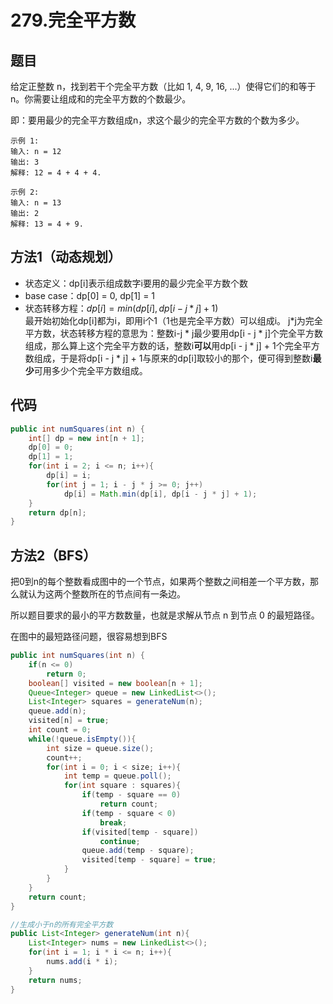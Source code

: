 # 279.完全平方数

## 题目
给定正整数 n，找到若干个完全平方数（比如 1, 4, 9, 16, ...）使得它们的和等于 n。你需要让组成和的完全平方数的个数最少。

即：要用最少的完全平方数组成n，求这个最少的完全平方数的个数为多少。

    示例 1:
    输入: n = 12
    输出: 3 
    解释: 12 = 4 + 4 + 4.

    示例 2:
    输入: n = 13
    输出: 2
    解释: 13 = 4 + 9.

## 方法1（动态规划）

* 状态定义：dp[i]表示组成数字i要用的最少完全平方数个数
* base case：dp[0] = 0, dp[1] = 1
* 状态转移方程：$dp[i] = min(dp[i], dp[i - j*j] + 1)$  
  最开始初始化dp[i]都为i，即用i个1（1也是完全平方数）可以组成i。
  j*j为完全平方数，状态转移方程的意思为：整数i-j * j最少要用dp[i - j * j]个完全平方数组成，那么算上这个完全平方数的话，整数i**可以**用dp[i - j * j] + 1个完全平方数组成，于是将dp[i - j * j] + 1与原来的dp[i]取较小的那个，便可得到整数i**最少**可用多少个完全平方数组成。

## 代码
```java
public int numSquares(int n) {
    int[] dp = new int[n + 1];
    dp[0] = 0;
    dp[1] = 1;
    for(int i = 2; i <= n; i++){
        dp[i] = i;
        for(int j = 1; i - j * j >= 0; j++)
            dp[i] = Math.min(dp[i], dp[i - j * j] + 1);
    }
    return dp[n];
}
```

## 方法2（BFS）
把0到n的每个整数看成图中的一个节点，如果两个整数之间相差一个平方数，那么就认为这两个整数所在的节点间有一条边。

所以题目要求的最小的平方数数量，也就是求解从节点 n 到节点 0 的最短路径。

在图中的最短路径问题，很容易想到BFS

```java
public int numSquares(int n) {
    if(n <= 0)
        return 0;
    boolean[] visited = new boolean[n + 1];
    Queue<Integer> queue = new LinkedList<>();
    List<Integer> squares = generateNum(n);
    queue.add(n);
    visited[n] = true;
    int count = 0;
    while(!queue.isEmpty()){
        int size = queue.size();
        count++;
        for(int i = 0; i < size; i++){
            int temp = queue.poll();
            for(int square : squares){
                if(temp - square == 0)
                    return count;
                if(temp - square < 0)
                    break;
                if(visited[temp - square])
                    continue;
                queue.add(temp - square);
                visited[temp - square] = true;
            }
        }
    }
    return count;
}

//生成小于n的所有完全平方数
public List<Integer> generateNum(int n){
    List<Integer> nums = new LinkedList<>();
    for(int i = 1; i * i <= n; i++){
        nums.add(i * i);
    }
    return nums;
}
```